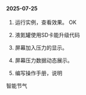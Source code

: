 #### 2025-07-25

1. 运行实例，查看效果。 OK 
2. 液氮罐使用SD卡能升级代码 

3. 屏幕加入压力的显示。

4. 屏幕压力数据动态展示。
5. 编写操作手册，说明 





智能节气

